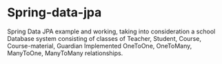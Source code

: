 # Spring-data-jpa
Spring Data JPA example and working, taking into consideration a school Database system consisting of classes of Teacher, Student, Course, Course-material, Guardian
Implemented OneToOne, OneToMany, ManyToOne, ManyToMany relationships.
